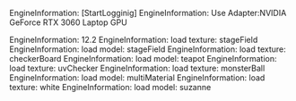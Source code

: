 EngineInformation:     [StartLogginig]
EngineInformation:     Use Adapter:NVIDIA GeForce RTX 3060 Laptop GPU

EngineInformation:     12.2
EngineInformation:     load texture: stageField
EngineInformation:     load model: stageField
EngineInformation:     load texture: checkerBoard
EngineInformation:     load model: teapot
EngineInformation:     load texture: uvChecker
EngineInformation:     load texture: monsterBall
EngineInformation:     load model: multiMaterial
EngineInformation:     load texture: white
EngineInformation:     load model: suzanne
